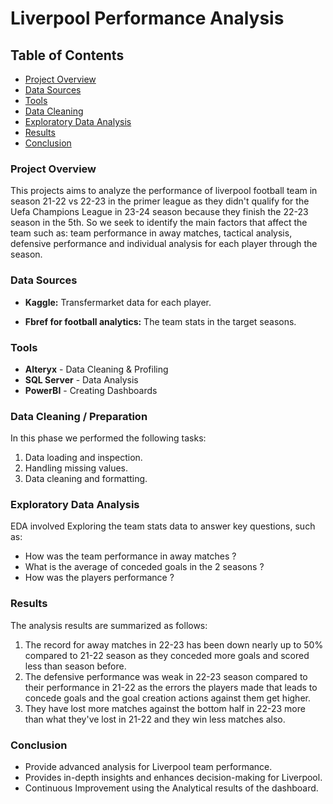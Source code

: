 # Liverpool Performance Analysis

## Table of Contents

- [Project Overview](#project-overview)
- [Data Sources](#data-sources)
- [Tools](#tools)
- [Data Cleaning](#data-cleaning)
- [Exploratory Data Analysis](#exploratory-data-analysis)
- [Results](#results)
- [Conclusion](#conclusion)
### Project Overview

This projects aims to analyze the performance of liverpool football team in season 21-22 vs 22-23 in the primer league as they didn't qualify for the Uefa Champions League in 23-24 season because they finish the 22-23 season in the 5th. So we seek to identify the main factors that affect the team such as: team performance in away matches, tactical analysis, defensive performance and individual analysis for each player through the season. 

### Data Sources 
- **Kaggle:** Transfermarket data for each player.

- **Fbref for football analytics:** The team stats in the target seasons.

### Tools 
- **Alteryx** - Data Cleaning & Profiling
- **SQL Server** - Data Analysis
- **PowerBI** - Creating Dashboards

### Data Cleaning / Preparation 

In this phase we performed the following tasks:

1. Data loading and inspection.
2. Handling missing values.
3. Data cleaning and formatting.

### Exploratory Data Analysis 

EDA involved Exploring the team stats data to answer key questions, such as:

- How was the team performance in away matches ?
- What is the average of conceded goals in the 2 seasons ?
- How was the players performance ?

### Results 

The analysis results are summarized as follows:
1. The record for away matches in 22-23 has been down nearly up to 50% compared to 21-22 season as they conceded more goals and scored less than season before. 
2. The defensive performance was weak in 22-23 season compared to their performance in 21-22 as the errors the players made that leads to concede goals and the goal creation actions against them get higher.
3. They have lost more matches against the bottom half in 22-23 more than what they've lost in 21-22 and they win less matches also.

### Conclusion

- Provide advanced analysis for Liverpool team performance.
- Provides in-depth insights and enhances decision-making for Liverpool.
- Continuous Improvement using the Analytical results of the dashboard.
